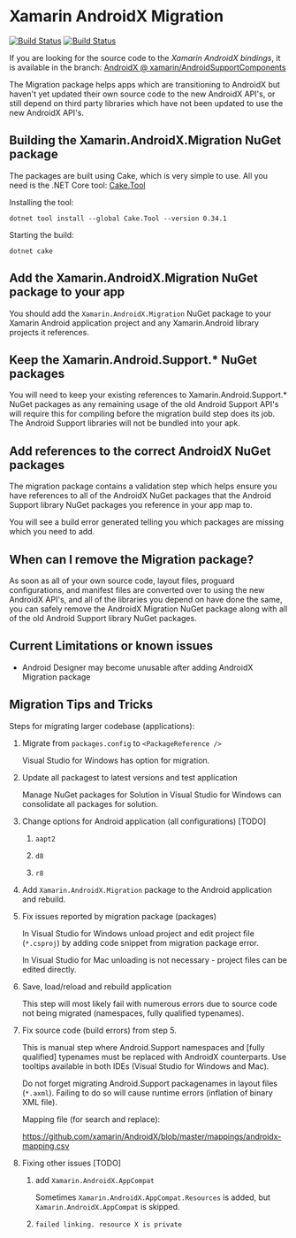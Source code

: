 Xamarin AndroidX Migration
==========================

[![Build Status][pub-img]][pub-ci] [![Build Status][img]][ci]


If you are looking for the source code to the _Xamarin AndroidX bindings_,
it is available in the branch: [AndroidX @ xamarin/AndroidSupportComponents][src]

The Migration package helps apps which are transitioning to AndroidX but haven't
yet updated their own source code to the new AndroidX API's, or still depend on
third party libraries which have not been updated to use the new AndroidX API's.

Building the Xamarin.AndroidX.Migration NuGet package
-----------------------------------------------------

The packages are built using Cake, which is very simple to use. All you need is
the .NET Core tool: [Cake.Tool](https://www.nuget.org/packages/cake.tool)

Installing the tool:

```
dotnet tool install --global Cake.Tool --version 0.34.1
```

Starting the build:

```
dotnet cake
```


Add the Xamarin.AndroidX.Migration NuGet package to your app
------------------------------------------------------------

You should add the `Xamarin.AndroidX.Migration` NuGet package to your Xamarin
Android application project and any Xamarin.Android library projects it
references.


Keep the Xamarin.Android.Support.* NuGet packages
-------------------------------------------------

You will need to keep your existing references to Xamarin.Android.Support.*
NuGet packages as any remaining usage of the old Android Support API's will
require this for compiling before the migration build step does its job.  The
Android Support libraries will not be bundled into your apk.


Add references to the correct AndroidX NuGet packages
-----------------------------------------------------

The migration package contains a validation step which helps ensure you have
references to all of the AndroidX NuGet packages that the Android Support
library NuGet packages you reference in your app map to.

You will see a build error generated telling you which packages are missing
which you need to add.


When can I remove the Migration package?
----------------------------------------

As soon as all of your own source code, layout files, proguard configurations,
and manifest files are converted over to using the new AndroidX API's, and all
of the libraries you depend on have done the same, you can safely remove the
AndroidX Migration NuGet package along with all of the old Android Support
library NuGet packages.


Current Limitations or known issues
-----------------------------------

 - Android Designer may become unusable after adding AndroidX Migration package

Migration Tips and Tricks
-------------------------

Steps for migrating larger codebase (applications):

1.  Migrate from `packages.config` to `<PackageReference />` 

    Visual Studio for Windows has option for migration.

2.  Update all packagest to latest versions and test application

    Manage NuGet packages for Solution in Visual Studio for Windows can consolidate all packages for
    solution.

3.  Change options for Android application (all configurations) [TODO]

    1.  `aapt2`

    2.  `d8`

    3.  `r8`

4.  Add `Xamarin.AndroidX.Migration` package to the Android application and rebuild.

5.  Fix issues reported by migration package (packages)

    In Visual Studio for Windows unload project and edit project file (`*.csproj`) by adding code snippet
    from migration package error.

    In Visual Studio for Mac unloading is not necessary - project files can be edited directly.

6. Save, load/reload and rebuild application

    This step will most likely fail with numerous errors due to source code not being migrated (namespaces,
    fully qualified typenames).

7.  Fix source code (build errors) from step 5.

    This is manual step where Android.Support namespaces and [fully qualified] typenames must be replaced 
    with AndroidX counterparts. Use tooltips available in both IDEs (Visual Studio for Windows and Mac).

    Do not forget migrating Android.Support packagenames in layout files (`*.axml`). Failing to do so will
    cause runtime errors (inflation of binary XML file).

    Mapping file (for search and replace):

    https://github.com/xamarin/AndroidX/blob/master/mappings/androidx-mapping.csv

8.  Fixing other issues [TODO]

    1.  add `Xamarin.AndroidX.AppCompat`

        Sometimes `Xamarin.AndroidX.AppCompat.Resources` is added, but `Xamarin.AndroidX.AppCompat` is skipped.

    2.  `failed linking. resource X is private`




[src]: https://github.com/xamarin/AndroidSupportComponents/tree/AndroidX
[pub-img]: https://dev.azure.com/xamarin/public/_apis/build/status/AndroidX%20Migration%20(Public)?branchName=master
[pub-ci]: https://dev.azure.com/xamarin/public/_build/latest?definitionId=36&branchName=master
[img]: https://dev.azure.com/devdiv/DevDiv/_apis/build/status/Xamarin/Components/AndroidX%20Migration?branchName=master
[ci]: https://dev.azure.com/devdiv/DevDiv/_build/latest?definitionId=11529&branchName=master

